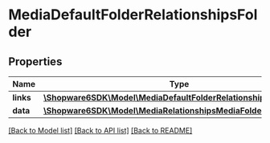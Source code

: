 # MediaDefaultFolderRelationshipsFolder

## Properties
Name | Type | Description | Notes
------------ | ------------- | ------------- | -------------
**links** | [**\Shopware6SDK\Model\MediaDefaultFolderRelationshipsFolderLinks**](MediaDefaultFolderRelationshipsFolderLinks.md) |  | [optional] 
**data** | [**\Shopware6SDK\Model\MediaRelationshipsMediaFolderData**](MediaRelationshipsMediaFolderData.md) |  | [optional] 

[[Back to Model list]](../../README.md#documentation-for-models) [[Back to API list]](../../README.md#documentation-for-api-endpoints) [[Back to README]](../../README.md)

